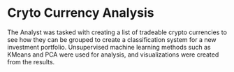 # Cryto Currency Analysis
The Analyst was tasked with creating a list of tradeable crypto currencies to see how they can be grouped to create a classification system for a new investment portfolio.  Unsupervised machine learning methods such as KMeans and PCA were used for analysis, and visualizations were created from the results.